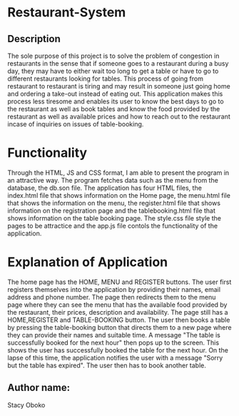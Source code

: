 # Restaurant-System
## Description

The sole purpose of this project is to solve the problem of congestion in restaurants in the sense that if someone goes to a restaurant during a busy day, they may have to either wait too long to get a table or have to go to different restaurants looking for tables. This process of going from restaurant to restaurant is tiring and may result in someone just going home and ordering a take-out instead of eating out. This application makes this process less tiresome and enables its user to know the best days to go to the restaurant as well as book tables and know the food provided by the restaurant as well as available prices and how to reach out to the restaurant incase of inquiries on issues of table-booking.

# Functionality

Through the HTML, JS and CSS format, I am able to present the program in an attractive way. The program fetches data such as the menu from the database, the db.son file. The application has four HTML files, the index.html file that shows information on the Home page, the menu.html file that shows the information on the menu, the register.html file that shows information on the registration page and the tablebooking.html file that shows information on the table booking page. The style.css file style the pages to be attractice and the app.js file contols the functionality of the application.

# Explanation of Application

The home page has the HOME, MENU and REGISTER buttons. The user first registers themselves into the application by providing their names, email address and phone number. The page then redirects them to the menu page where they can see the menu that has the available food provided by the restaurant, their prices, description and availability. The page still has a HOME,REGISTER and TABLE-BOOKING button. The user then books a table by pressing the table-booking button that directs them to a new page where they can provide their names and suitable time. A message "The table is successfully booked for the next hour" then pops up to the screen. This shows the user has successfully booked the table for the next hour. On the lapse of this time, the application notifies the user with a message "Sorry but the table has expired". The user then has to book another table. 

## Author name:

Stacy Oboko
